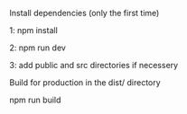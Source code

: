 Install dependencies (only the first time)

1: npm install

2: npm run dev

3: add public and src directories if necessery

Build for production in the dist/ directory

npm run build
